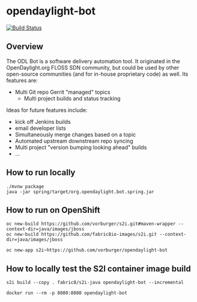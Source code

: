 # opendaylight-bot

[![Build Status](https://travis-ci.org/vorburger/opendaylight-bot.svg?branch=master)](https://travis-ci.org/vorburger/opendaylight-bot)

## Overview

The ODL Bot is a software delivery automation tool. It originated in the OpenDaylight.org FLOSS SDN community,
but could be used by other open-source communities (and for in-house proprietary code) as well.  Its features are:

* Multi Git repo Gerrit "managed" topics
  * Multi project builds and status tracking

Ideas for future features include:
* kick off Jenkins builds
* email developer lists
* Simultaneously merge changes based on a topic
* Automated upstream downstream repo syncing
* Multi project "version bumping looking ahead" builds
* …

## How to run locally

    ./mvnw package
    java -jar spring/target/org.opendaylight.bot.spring.jar

## How to run on OpenShift

    oc new-build https://github.com/vorburger/s2i.git#maven-wrapper --context-dir=java/images/jboss
    oc new-build https://github.com/fabric8io-images/s2i.git --context-dir=java/images/jboss

    oc new-app s2i~https://github.com/vorburger/opendaylight-bot

## How to locally test the S2I container image build

    s2i build --copy . fabric8/s2i-java opendaylight-bot --incremental

    docker run --rm -p 8080:8080 opendaylight-bot
